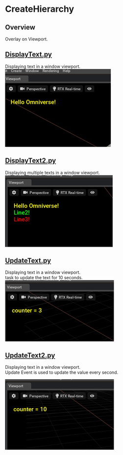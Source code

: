 # CreateHierarchy

## Overview

Overlay on Viewport.    

## [DisplayText.py](./DisplayText.py)    

Displaying text in a window viewport.    
![DisplayText.png](./images/DisplayText.png)    


## [DisplayText2.py](./DisplayText2.py)    

Displaying multiple texts in a window viewport.    
![DisplayText2.png](./images/DisplayText2.png)    

## [UpdateText.py](./UpdateText.py)    

Displaying text in a window viewport.    
task to update the text for 10 seconds.     
![UpdateText.png](./images/UpdateText.png)    

## [UpdateText2.py](./UpdateText2.py)    

Displaying text in a window viewport.    
Update Event is used to update the value every second.    

![UpdateText2.png](./images/UpdateText2.png)    
